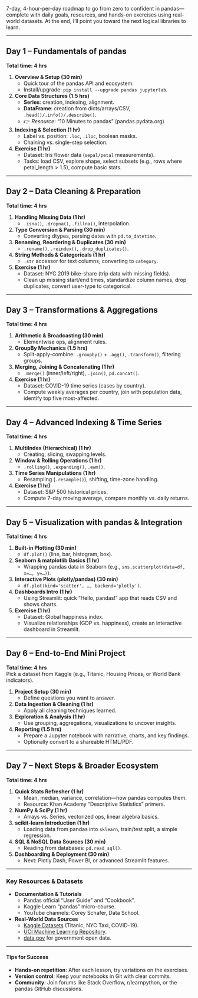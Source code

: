 7-day, 4-hour-per-day roadmap to go from zero to confident in pandas—complete with daily goals, resources, and hands-on exercises using real-world datasets. At the end, I’ll point you toward the next logical libraries to learn.

---

## Day 1 – Fundamentals of pandas  
**Total time: 4 hrs**  
1. **Overview & Setup (30 min)**  
   - Quick tour of the pandas API and ecosystem.  
   - Install/upgrade: `pip install --upgrade pandas jupyterlab`.  
2. **Core Data Structures (1.5 hrs)**  
   - **Series**: creation, indexing, alignment.  
   - **DataFrame**: creation from dicts/arrays/CSV, `.head()/.info()/.describe()`.  
   - 👉 *Resource*: “10 Minutes to pandas” (pandas.pydata.org)  
3. **Indexing & Selection (1 hr)**  
   - Label vs. position: `.loc`, `.iloc`, boolean masks.  
   - Chaining vs. single-step selection.  
4. **Exercise (1 hr)**  
   - Dataset: Iris flower data (`sepal/petal` measurements).  
   - Tasks: load CSV, explore shape, select subsets (e.g., rows where petal_length > 1.5), compute basic stats.

---

## Day 2 – Data Cleaning & Preparation  
**Total time: 4 hrs**  
1. **Handling Missing Data (1 hr)**  
   - `.isna()`, `.dropna()`, `.fillna()`, interpolation.  
2. **Type Conversion & Parsing (30 min)**  
   - Converting dtypes, parsing dates with `pd.to_datetime`.  
3. **Renaming, Reordering & Duplicates (30 min)**  
   - `.rename()`, `.reindex()`, `.drop_duplicates()`.  
4. **String Methods & Categoricals (1 hr)**  
   - `.str` accessor for text columns, converting to `category`.  
5. **Exercise (1 hr)**  
   - Dataset: NYC 2019 bike-share (trip data with missing fields).  
   - Clean up missing start/end times, standardize column names, drop duplicates, convert user-type to categorical.

---

## Day 3 – Transformations & Aggregations  
**Total time: 4 hrs**  
1. **Arithmetic & Broadcasting (30 min)**  
   - Elementwise ops, alignment rules.  
2. **GroupBy Mechanics (1.5 hrs)**  
   - Split-apply-combine: `.groupby()` + `.agg()`, `.transform()`, filtering groups.  
3. **Merging, Joining & Concatenating (1 hr)**  
   - `.merge()` (inner/left/right), `.join()`, `pd.concat()`.  
4. **Exercise (1 hr)**  
   - Dataset: COVID-19 time series (cases by country).  
   - Compute weekly averages per country, join with population data, identify top five most-affected.

---

## Day 4 – Advanced Indexing & Time Series  
**Total time: 4 hrs**  
1. **MultiIndex (Hierarchical) (1 hr)**  
   - Creating, slicing, swapping levels.  
2. **Window & Rolling Operations (1 hr)**  
   - `.rolling()`, `.expanding()`, `.ewm()`.  
3. **Time Series Manipulations (1 hr)**  
   - Resampling (`.resample()`), shifting, time-zone handling.  
4. **Exercise (1 hr)**  
   - Dataset: S&P 500 historical prices.  
   - Compute 7-day moving average, compare monthly vs. daily returns.

---

## Day 5 – Visualization with pandas & Integration  
**Total time: 4 hrs**  
1. **Built-in Plotting (30 min)**  
   - `df.plot()` (line, bar, histogram, box).  
2. **Seaborn & matplotlib Basics (1 hr)**  
   - Wrapping pandas data in Seaborn (e.g., `sns.scatterplot(data=df, x=…, y=…)`).  
3. **Interactive Plots (plotly/pandas) (30 min)**  
   - `df.plot(kind='scatter', …, backend='plotly')`.  
4. **Dashboards Intro (1 hr)**  
   - Using Streamlit: quick “Hello, pandas!” app that reads CSV and shows charts.  
5. **Exercise (1 hr)**  
   - Dataset: Global happiness index.  
   - Visualize relationships (GDP vs. happiness), create an interactive dashboard in Streamlit.

---

## Day 6 – End-to-End Mini Project  
**Total time: 4 hrs**  
Pick a dataset from Kaggle (e.g., Titanic, Housing Prices, or World Bank indicators).  
1. **Project Setup (30 min)**  
   - Define questions you want to answer.  
2. **Data Ingestion & Cleaning (1 hr)**  
   - Apply all cleaning techniques learned.  
3. **Exploration & Analysis (1 hr)**  
   - Use grouping, aggregations, visualizations to uncover insights.  
4. **Reporting (1.5 hrs)**  
   - Prepare a Jupyter notebook with narrative, charts, and key findings.  
   - Optionally convert to a shareable HTML/PDF.

---

## Day 7 – Next Steps & Broader Ecosystem  
**Total time: 4 hrs**  
1. **Quick Stats Refresher (1 hr)**  
   - Mean, median, variance, correlation—how pandas computes them.  
   - Resource: Khan Academy “Descriptive Statistics” primers.  
2. **NumPy & SciPy (1 hr)**  
   - Arrays vs. Series, vectorized ops, linear algebra basics.  
3. **scikit-learn Introduction (1 hr)**  
   - Loading data from pandas into `sklearn`, train/test split, a simple regression.  
4. **SQL & NoSQL Data Sources (30 min)**  
   - Reading from databases: `pd.read_sql()`.  
5. **Dashboarding & Deployment (30 min)**  
   - Next: Plotly Dash, Power BI, or advanced Streamlit features.

---

### Key Resources & Datasets  
- **Documentation & Tutorials**  
  - Pandas official “User Guide” and “Cookbook”.  
  - Kaggle Learn “pandas” micro-course.  
  - YouTube channels: Corey Schafer, Data School.  
- **Real-World Data Sources**  
  - [Kaggle Datasets](https://kaggle.com/datasets) (Titanic, NYC Taxi, COVID-19).  
  - [UCI Machine Learning Repository](https://archive.ics.uci.edu).  
  - [data.gov](https://data.gov) for government open data.

---

#### Tips for Success  
- **Hands-on repetition**: After each lesson, try variations on the exercises.  
- **Version control**: Keep your notebooks in Git with clear commits.  
- **Community**: Join forums like Stack Overflow, r/learnpython, or the pandas GitHub discussions.  
